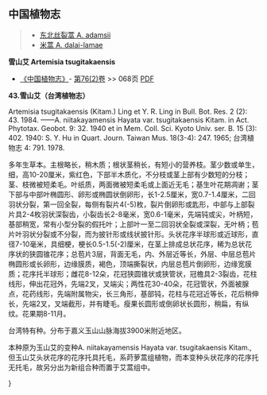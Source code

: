 
## 中国植物志

> * [东北丝裂蒿  A.  adamsii](Artemisia-adamsii-东北丝裂蒿.md)
> * [米蒿  A.  dalai-lamae](Artemisia-dalai-lamae-米蒿.md)

**雪山艾 Artemisia tsugitakaensis**

* [《中国植物志》](http://www.iplant.cn/frps)- [第76(2)卷](http://www.iplant.cn/frps/vol/76(2)) >> 068页 [PDF](http://www.iplant.cn/frps/pdf/76(2)/068.PDF)

**43.雪山艾（台湾植物志）**

Artemisia tsugitakaensis (Kitam.) Ling et Y. R. Ling in Bull. Bot. Res. 2 (2): 43. 1984. ——A. niitakayamensis Hayata var. tsugitakaensis Kitam. in Act. Phytotax. Geobot. 9: 32. 1940 et in Mem. Coll. Sci. Kyoto Univ. ser. B. 15 (3): 402. 1940: S. Y. Hu in Quart. Journ. Taiwan Mus. 18(3-4): 247. 1965; 台湾植物志 4: 791. 1978.

多年生草本。主根略长，稍木质；根状茎稍长，有短小的营养枝。茎少数或单生，细，高10-20厘米，紫红色，下部半木质化，不分枝或茎上部有少数短的分枝；茎、枝微被短柔毛。叶纸质，两面微被短柔毛或上面近无毛；基生叶花期凋谢；茎下部与中部叶椭圆形、卵形或椭圆状倒卵形，长1-2.5厘米，宽0.7-1.4厘米，二回羽状分裂，第一回全裂，每侧有裂片4(-5)枚，裂片倒卵形或匙形，中部与上部裂片具2-4枚羽状深裂齿，小裂齿长2-8毫米，宽0.6-1毫米，先端钝或尖，叶柄短，基部稍宽，常有小型分裂的假托叶；上部叶一至二回羽状全裂或深裂，无叶柄；苞片叶羽状分裂或不分裂，而为披针形或线状披针形。头状花序半球形或近球形，直径7-10毫米，具细梗，梗长0.5-1.5(-2)厘米，在茎上排成总状花序，稀为总状花序状的狭圆锥花序；总苞片3层，背面无毛，内、外层近等长，外层、中层总苞片椭圆形或长卵形，边缘膜质，褐色，顶端撕裂状，内层总苞片倒卵形，边缘宽膜质；花序托半球形；雌花8-12朵，花冠狭圆锥状或狭管状，冠檐具2-3裂齿，花柱线形，伸出花冠外，先端2叉，叉端尖；两性花30-40朵，花冠管状，外面被腺点，花药线形，先端附属物尖，长三角形，基部钝，花柱与花冠近等长，花后稍伸长，先端2叉，叉端截形，并有睫毛。瘦果长圆形或倒卵状长圆形，稍扁，有纵纹。花果期8-11月。

台湾特有种。分布于嘉义玉山山脉海拔3900米附近地区。

本种原为玉山艾的变种A. niitakayamensis Hayata var. tsugitakaensis Kitam., 但玉山艾头状花序的花序托具托毛，系莳萝蒿组植物，而本变种头状花序的花序托无托毛，故另分出为新组合种而置于艾蒿组中。

}